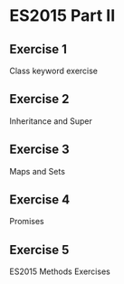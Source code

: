 # ES2015 Part II

## Exercise 1

Class keyword exercise

## Exercise 2

Inheritance and Super

## Exercise 3 

Maps and Sets

## Exercise 4

Promises

## Exercise 5

ES2015 Methods Exercises